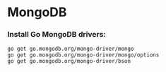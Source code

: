 # MongoDB


### Install Go MongoDB drivers:

    go get go.mongodb.org/mongo-driver/mongo
    go get go.mongodb.org/mongo-driver/mongo/options
    go get go.mongodb.org/mongo-driver/bson
